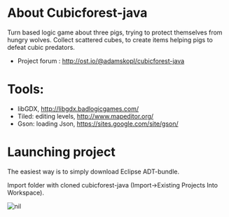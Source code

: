 # About Cubicforest-java

Turn based logic game about three pigs, trying to protect themselves
from hungry wolves. Collect scattered cubes, to create items helping
pigs to defeat cubic predators.

-  Project forum : http://ost.io/@adamskopl/cubicforest-java

# Tools:

-  libGDX, http://libgdx.badlogicgames.com/
-  Tiled: editing levels, http://www.mapeditor.org/
-  Gson: loading Json, https://sites.google.com/site/gson/

# Launching project

The easiest way is to simply download Eclipse ADT-bundle. 

Import folder with cloned cubicforest-java (Import->Existing Projects Into
Workspace).

![nil](http://adamsko.org/wp-content/uploads/2014/01/screen04-13.png)
